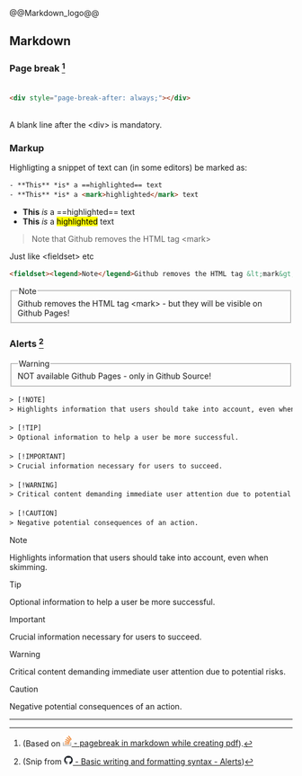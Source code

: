 @@Markdown_logo@@

## Markdown

### Page break [^1]

[^1]: (Based on [<img src="../logo-stackoverflow.icon.png" title="Link to Stackoverflow" width=16px height=auto> - pagebreak in markdown while creating pdf](https://stackoverflow.com/a/29642392)).

```html
 
<div style="page-break-after: always;"></div>
 
```
A blank line after the &lt;div&gt; is mandatory.

### Markup

Highligting a snippet of text can (in some editors) be marked as:

```html
- **This** *is* a ==highlighted== text
- **This** *is* a <mark>highlighted</mark> text
```
- **This** *is* a ==highlighted== text
- **This** *is* a <mark>highlighted</mark> text

> Note that Github removes the HTML tag &lt;mark&gt;

Just like &lt;fieldset&gt; etc

```html
<fieldset><legend>Note</legend>Github removes the HTML tag &lt;mark&gt;</fieldset>
```
<fieldset><legend>Note</legend>Github removes the HTML tag &lt;mark&gt; - but they will be visible on Github Pages!</fieldset>

### Alerts  [^2]

[^2]: (Snip from [<img src="../github-mark.png" title="Link to Github" width=16px height=auto> - Basic writing and formatting syntax - Alerts](https://docs.github.com/en/get-started/writing-on-github/getting-started-with-writing-and-formatting-on-github/basic-writing-and-formatting-syntax#alerts))

<fieldset><legend>Warning</legend>NOT available Github Pages - only in Github Source!</fieldset>

```html
> [!NOTE]
> Highlights information that users should take into account, even when skimming.

> [!TIP]
> Optional information to help a user be more successful.

> [!IMPORTANT]
> Crucial information necessary for users to succeed.

> [!WARNING]
> Critical content demanding immediate user attention due to potential risks.

> [!CAUTION]
> Negative potential consequences of an action.
```

> [!NOTE]
> Highlights information that users should take into account, even when skimming.

> [!TIP]
> Optional information to help a user be more successful.

> [!IMPORTANT]
> Crucial information necessary for users to succeed.

> [!WARNING]
> Critical content demanding immediate user attention due to potential risks.

> [!CAUTION]
> Negative potential consequences of an action.



---
